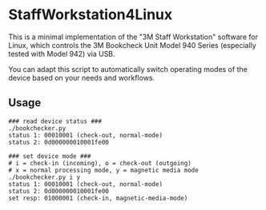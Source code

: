 # StaffWorkstation4Linux
This is a minimal implementation of the "3M Staff Workstation" software for Linux, which controls the 3M Bookcheck Unit Model 940 Series (especially tested with Model 942) via USB.

You can adapt this script to automatically switch operating modes of the device based on your needs and workflows.

## Usage
```
### read device status ###
./bookchecker.py
status 1: 00010001 (check-out, normal-mode)
status 2: 0d000000010001fe00

### set device mode ###
# i = check-in (incoming), o = check-out (outgoing)
# x = normal processing mode, y = magnetic media mode
./bookchecker.py i y
status 1: 00010001 (check-out, normal-mode)
status 2: 0d000000010001fe00
set resp: 01000001 (check-in, magnetic-media-mode)
```
